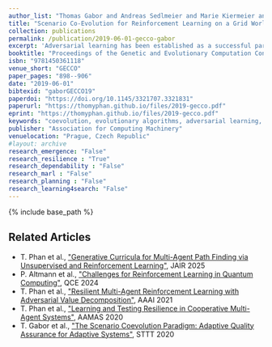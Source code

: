 ```yaml
---
author_list: "Thomas Gabor and Andreas Sedlmeier and Marie Kiermeier and Thomy Phan and Marcel Henrich and Monika Pichlmair and Bernhard Kempter and Cornel Klein and Horst Sauer and Reiner Schmid and Jan Wieghardt"
title: "Scenario Co-Evolution for Reinforcement Learning on a Grid World Smart Factory Domain"
collection: publications
permalink: /publication/2019-06-01-gecco-gabor
excerpt: 'Adversarial learning has been established as a successful paradigm in reinforcement learning. We propose a hybrid adversarial learner where a reinforcement learning agent tries to solve a problem while an evolutionary algorithm tries to find problem instances that are hard to solve for the current expertise of the agent, causing the intelligent agent to co-evolve with a set of test instances or scenarios. We apply this setup, called scenario co-evolution, to a simulated smart factory problem that combines task scheduling with navigation of a grid world. We show that the so trained agent outperforms conventional reinforcement learning. We also show that the scenarios evolved this way can provide useful test cases for the evaluation of any (however trained) agent.'
booktitle: "Proceedings of the Genetic and Evolutionary Computation Conference"
isbn: "9781450361118"
venue_short: "GECCO"
paper_pages: "898--906"
date: "2019-06-01"
bibtexid: "gaborGECCO19"
paperdoi: "https://doi.org/10.1145/3321707.3321831"
paperurl: "https://thomyphan.github.io/files/2019-gecco.pdf"
eprint: "https://thomyphan.github.io/files/2019-gecco.pdf"
keywords: "coevolution, evolutionary algorithms, adversarial learning, reinforcement learning, automatic test generation"
publisher: "Association for Computing Machinery"
venuelocation: "Prague, Czech Republic"
#layout: archive
research_emergence: "False"
research_resilience : "True"
research_dependability : "False"
research_marl : "False"
research_planning : "False"
research_learning4search: "False"
---
```


{% include base_path %}

## Related Articles
- T. Phan et al., ["Generative Curricula for Multi-Agent Path Finding via Unsupervised and Reinforcement Learning"](https://thomyphan.github.io/publication/2025-04-01-jair-phan), JAIR 2025
- P. Altmann et al., ["Challenges for Reinforcement Learning in Quantum Computing"](https://thomyphan.github.io/publication/2024-09-01-qce-altmann), QCE 2024
- T. Phan et al., ["Resilient Multi-Agent Reinforcement Learning with Adversarial Value Decomposition"](https://thomyphan.github.io/publication/2021-02-01-aaai-phan), AAAI 2021
- T. Phan et al., ["Learning and Testing Resilience in Cooperative Multi-Agent Systems"](https://thomyphan.github.io/publication/2020-05-01-aamas-phan), AAMAS 2020
- T. Gabor et al., ["The Scenario Coevolution Paradigm: Adaptive Quality Assurance for Adaptive Systems"](https://thomyphan.github.io/publication/2020-01-01-sttt-gabor), STTT 2020